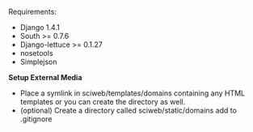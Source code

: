 Requirements:
- Django 1.4.1
- South >= 0.7.6
- Django-lettuce >= 0.1.27
- nosetools
- Simplejson

<b>Setup External Media</b><br />
- Place a symlink in sciweb/templates/domains containing any HTML templates or you can create the directory as well.
- (optional) Create a directory called sciweb/static/domains add to .gitignore


